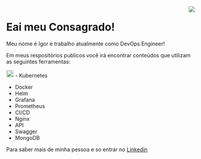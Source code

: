 <img align="right" src="https://sentralservers.files.wordpress.com/2016/08/when-the-design-failings-we_ve-been-warning-of-since-forever-finally-bite-hard.gif" />

# Eai meu Consagrado!

Meu nome é Igor e trabalho atualmente como DevOps Engineer!

Em meus respositórios publicos você irá encontrar conteúdos que utilizam as seguintes ferramentas:

<img src="https://styles.redditmedia.com/t5_33f68/styles/communityIcon_w3qxa8j08vj01.png?width=256&s=32af7df21e857e731a8edcb8fb38493eee1fc8f0" width="20"> - Kubernetes
- Docker
- Helm
- Grafana
- Prometheus
- CI/CD
- Nginx
- API
- Swagger
- MongoDB

Para saber mais de minha pessoa e so entrar no [Linkedin](https://www.linkedin.com/in/igor-pedroso-guimarães/)







